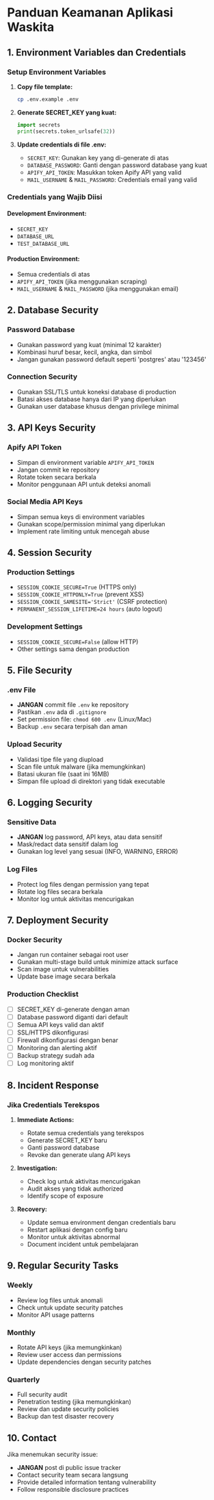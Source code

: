 # Panduan Keamanan Aplikasi Waskita

## 1. Environment Variables dan Credentials

### Setup Environment Variables

1. **Copy file template:**
   ```bash
   cp .env.example .env
   ```

2. **Generate SECRET_KEY yang kuat:**
   ```python
   import secrets
   print(secrets.token_urlsafe(32))
   ```

3. **Update credentials di file .env:**
   - `SECRET_KEY`: Gunakan key yang di-generate di atas
   - `DATABASE_PASSWORD`: Ganti dengan password database yang kuat
   - `APIFY_API_TOKEN`: Masukkan token Apify API yang valid
   - `MAIL_USERNAME` & `MAIL_PASSWORD`: Credentials email yang valid

### Credentials yang Wajib Diisi

#### Development Environment:
- `SECRET_KEY`
- `DATABASE_URL`
- `TEST_DATABASE_URL`

#### Production Environment:
- Semua credentials di atas
- `APIFY_API_TOKEN` (jika menggunakan scraping)
- `MAIL_USERNAME` & `MAIL_PASSWORD` (jika menggunakan email)

## 2. Database Security

### Password Database
- Gunakan password yang kuat (minimal 12 karakter)
- Kombinasi huruf besar, kecil, angka, dan simbol
- Jangan gunakan password default seperti 'postgres' atau '123456'

### Connection Security
- Gunakan SSL/TLS untuk koneksi database di production
- Batasi akses database hanya dari IP yang diperlukan
- Gunakan user database khusus dengan privilege minimal

## 3. API Keys Security

### Apify API Token
- Simpan di environment variable `APIFY_API_TOKEN`
- Jangan commit ke repository
- Rotate token secara berkala
- Monitor penggunaan API untuk deteksi anomali

### Social Media API Keys
- Simpan semua keys di environment variables
- Gunakan scope/permission minimal yang diperlukan
- Implement rate limiting untuk mencegah abuse

## 4. Session Security

### Production Settings
- `SESSION_COOKIE_SECURE=True` (HTTPS only)
- `SESSION_COOKIE_HTTPONLY=True` (prevent XSS)
- `SESSION_COOKIE_SAMESITE='Strict'` (CSRF protection)
- `PERMANENT_SESSION_LIFETIME=24 hours` (auto logout)

### Development Settings
- `SESSION_COOKIE_SECURE=False` (allow HTTP)
- Other settings sama dengan production

## 5. File Security

### .env File
- **JANGAN** commit file `.env` ke repository
- Pastikan `.env` ada di `.gitignore`
- Set permission file: `chmod 600 .env` (Linux/Mac)
- Backup `.env` secara terpisah dan aman

### Upload Security
- Validasi tipe file yang diupload
- Scan file untuk malware (jika memungkinkan)
- Batasi ukuran file (saat ini 16MB)
- Simpan file upload di direktori yang tidak executable

## 6. Logging Security

### Sensitive Data
- **JANGAN** log password, API keys, atau data sensitif
- Mask/redact data sensitif dalam log
- Gunakan log level yang sesuai (INFO, WARNING, ERROR)

### Log Files
- Protect log files dengan permission yang tepat
- Rotate log files secara berkala
- Monitor log untuk aktivitas mencurigakan

## 7. Deployment Security

### Docker Security
- Jangan run container sebagai root user
- Gunakan multi-stage build untuk minimize attack surface
- Scan image untuk vulnerabilities
- Update base image secara berkala

### Production Checklist
- [ ] SECRET_KEY di-generate dengan aman
- [ ] Database password diganti dari default
- [ ] Semua API keys valid dan aktif
- [ ] SSL/HTTPS dikonfigurasi
- [ ] Firewall dikonfigurasi dengan benar
- [ ] Monitoring dan alerting aktif
- [ ] Backup strategy sudah ada
- [ ] Log monitoring aktif

## 8. Incident Response

### Jika Credentials Terekspos
1. **Immediate Actions:**
   - Rotate semua credentials yang terekspos
   - Generate SECRET_KEY baru
   - Ganti password database
   - Revoke dan generate ulang API keys

2. **Investigation:**
   - Check log untuk aktivitas mencurigakan
   - Audit akses yang tidak authorized
   - Identify scope of exposure

3. **Recovery:**
   - Update semua environment dengan credentials baru
   - Restart aplikasi dengan config baru
   - Monitor untuk aktivitas abnormal
   - Document incident untuk pembelajaran

## 9. Regular Security Tasks

### Weekly
- Review log files untuk anomali
- Check untuk update security patches
- Monitor API usage patterns

### Monthly
- Rotate API keys (jika memungkinkan)
- Review user access dan permissions
- Update dependencies dengan security patches

### Quarterly
- Full security audit
- Penetration testing (jika memungkinkan)
- Review dan update security policies
- Backup dan test disaster recovery

## 10. Contact

Jika menemukan security issue:
- **JANGAN** post di public issue tracker
- Contact security team secara langsung
- Provide detailed information tentang vulnerability
- Follow responsible disclosure practices